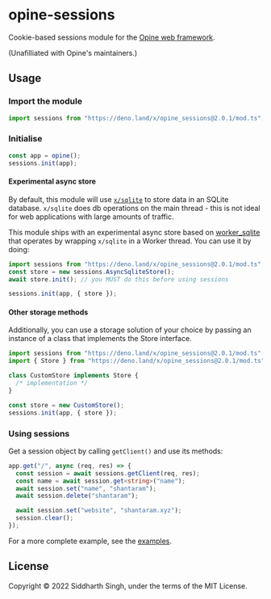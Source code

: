 # opine-sessions

Cookie-based sessions module for the
[Opine web framework](https://github.com/cmorten/opine).

(Unafilliated with Opine's maintainers.)

## Usage

### Import the module

```ts
import sessions from "https://deno.land/x/opine_sessions@2.0.1/mod.ts";
```

### Initialise

```ts
const app = opine();
sessions.init(app);
```

#### Experimental async store

By default, this module will use [`x/sqlite`](https://deno.land/x/sqlite) to
store data in an SQLite database. `x/sqlite` does db operations on the main
thread - this is not ideal for web applications with large amounts of traffic.

This module ships with an experimental async store based on
[worker_sqlite](https://deno.land/x/worker_sqlite) that operates by wrapping
`x/sqlite` in a Worker thread. You can use it by doing:

```ts
import sessions from "https://deno.land/x/opine_sessions@2.0.1/mod.ts";
const store = new sessions.AsyncSqliteStore();
await store.init(); // you MUST do this before using sessions

sessions.init(app, { store });
```

#### Other storage methods

Additionally, you can use a storage solution of your choice by passing an
instance of a class that implements the Store interface.

```ts
import sessions from "https://deno.land/x/opine_sessions@2.0.1/mod.ts";
import { Store } from "https://deno.land/x/opine_sessions@2.0.1/mod.ts";

class CustomStore implements Store {
  /* implementation */
}

const store = new CustomStore();
sessions.init(app, { store });
```

### Using sessions

Get a session object by calling `getClient()` and use its methods:

```ts
app.get("/", async (req, res) => {
  const session = await sessions.getClient(req, res);
  const name = await session.get<string>("name");
  await session.set("name", "shantaram");
  await session.delete("shantaram");

  await session.set("website", "shantaram.xyz");
  session.clear();
});
```

For a more complete example, see the [examples](examples/).

## License

Copyright © 2022 Siddharth Singh, under the terms of the MIT License.
